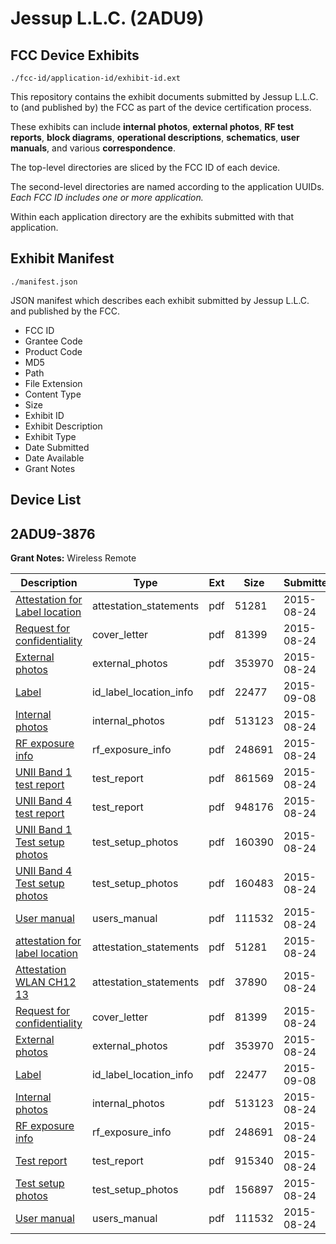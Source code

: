 # Jessup L.L.C. (2ADU9)
## FCC Device Exhibits

```
./fcc-id/application-id/exhibit-id.ext
```

This repository contains the exhibit documents submitted by Jessup L.L.C. to (and published by) the FCC as part of the device certification process.

These exhibits can include **internal photos**, **external photos**, **RF test reports**, **block diagrams**, **operational descriptions**, **schematics**, **user manuals**, and various **correspondence**.

The top-level directories are sliced by the FCC ID of each device.

The second-level directories are named according to the application UUIDs. *Each FCC ID includes one or more application.*

Within each application directory are the exhibits submitted with that application. 

## Exhibit Manifest

```
./manifest.json
```

JSON manifest which describes each exhibit submitted by Jessup L.L.C. and published by the FCC.

- FCC ID
- Grantee Code
- Product Code
- MD5
- Path
- File Extension
- Content Type
- Size
- Exhibit ID
- Exhibit Description
- Exhibit Type
- Date Submitted
- Date Available
- Grant Notes

## Device List
## 2ADU9-3876
**Grant Notes:** Wireless Remote

| Description | Type | Ext | Size | Submitted | Available |
| ----------- | ---- | --- | ---- | --------- | --------- |
| [Attestation for Label location](2ADU9-3876/3104b6d328cdea80f0a80539b9200ee2/2723751.pdf) | attestation_statements | pdf | 51281 | 2015-08-24 | 2015-09-08 |
| [Request for confidentiality](2ADU9-3876/3104b6d328cdea80f0a80539b9200ee2/2723755.pdf) | cover_letter | pdf | 81399 | 2015-08-24 | 2015-09-08 |
| [External photos](2ADU9-3876/3104b6d328cdea80f0a80539b9200ee2/2723747.pdf) | external_photos | pdf | 353970 | 2015-08-24 | 2016-02-19 |
| [Label](2ADU9-3876/3104b6d328cdea80f0a80539b9200ee2/2739092.pdf) | id_label_location_info | pdf | 22477 | 2015-09-08 | 2015-09-08 |
| [Internal photos](2ADU9-3876/3104b6d328cdea80f0a80539b9200ee2/2723749.pdf) | internal_photos | pdf | 513123 | 2015-08-24 | 2016-02-19 |
| [RF exposure info](2ADU9-3876/3104b6d328cdea80f0a80539b9200ee2/2723754.pdf) | rf_exposure_info | pdf | 248691 | 2015-08-24 | 2015-09-08 |
| [UNII Band 1 test report](2ADU9-3876/3104b6d328cdea80f0a80539b9200ee2/2723768.pdf) | test_report | pdf | 861569 | 2015-08-24 | 2015-09-08 |
| [UNII Band 4 test report](2ADU9-3876/3104b6d328cdea80f0a80539b9200ee2/2723769.pdf) | test_report | pdf | 948176 | 2015-08-24 | 2015-09-08 |
| [UNII Band 1 Test setup photos](2ADU9-3876/3104b6d328cdea80f0a80539b9200ee2/2723763.pdf) | test_setup_photos | pdf | 160390 | 2015-08-24 | 2016-02-19 |
| [UNII Band 4 Test setup photos](2ADU9-3876/3104b6d328cdea80f0a80539b9200ee2/2723764.pdf) | test_setup_photos | pdf | 160483 | 2015-08-24 | 2016-02-19 |
| [User manual](2ADU9-3876/3104b6d328cdea80f0a80539b9200ee2/2723750.pdf) | users_manual | pdf | 111532 | 2015-08-24 | 2016-02-19 |
| [attestation for label location](2ADU9-3876/95dee926b00248350ce5667c3bbf2f5d/2723751.pdf) | attestation_statements | pdf | 51281 | 2015-08-24 | 2015-09-08 |
| [Attestation WLAN CH12 13](2ADU9-3876/95dee926b00248350ce5667c3bbf2f5d/2723756.pdf) | attestation_statements | pdf | 37890 | 2015-08-24 | 2015-09-08 |
| [Request for confidentiality](2ADU9-3876/95dee926b00248350ce5667c3bbf2f5d/2723755.pdf) | cover_letter | pdf | 81399 | 2015-08-24 | 2015-09-08 |
| [External photos](2ADU9-3876/95dee926b00248350ce5667c3bbf2f5d/2723747.pdf) | external_photos | pdf | 353970 | 2015-08-24 | 2016-02-19 |
| [Label](2ADU9-3876/95dee926b00248350ce5667c3bbf2f5d/2739092.pdf) | id_label_location_info | pdf | 22477 | 2015-09-08 | 2015-09-08 |
| [Internal photos](2ADU9-3876/95dee926b00248350ce5667c3bbf2f5d/2723749.pdf) | internal_photos | pdf | 513123 | 2015-08-24 | 2016-02-19 |
| [RF exposure info](2ADU9-3876/95dee926b00248350ce5667c3bbf2f5d/2723754.pdf) | rf_exposure_info | pdf | 248691 | 2015-08-24 | 2015-09-08 |
| [Test report](2ADU9-3876/95dee926b00248350ce5667c3bbf2f5d/2723753.pdf) | test_report | pdf | 915340 | 2015-08-24 | 2015-09-08 |
| [Test setup photos](2ADU9-3876/95dee926b00248350ce5667c3bbf2f5d/2723748.pdf) | test_setup_photos | pdf | 156897 | 2015-08-24 | 2016-02-19 |
| [User manual](2ADU9-3876/95dee926b00248350ce5667c3bbf2f5d/2723750.pdf) | users_manual | pdf | 111532 | 2015-08-24 | 2016-02-19 |
